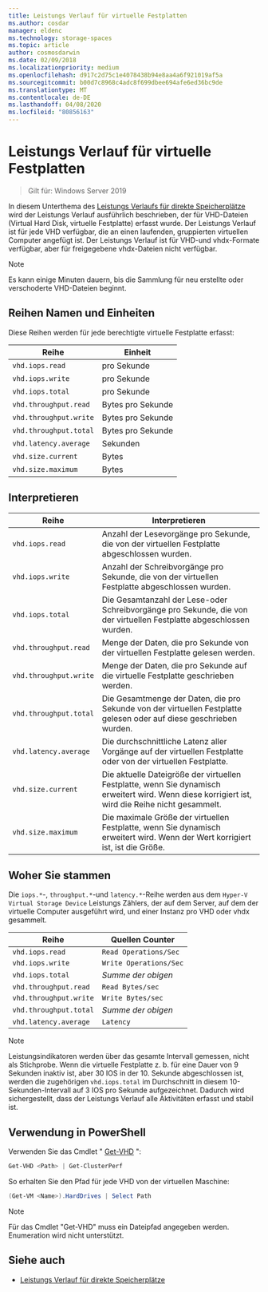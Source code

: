 ```yaml
---
title: Leistungs Verlauf für virtuelle Festplatten
ms.author: cosdar
manager: eldenc
ms.technology: storage-spaces
ms.topic: article
author: cosmosdarwin
ms.date: 02/09/2018
ms.localizationpriority: medium
ms.openlocfilehash: d917c2d75c1e4078438b94e8aa4a6f921019af5a
ms.sourcegitcommit: b00d7c8968c4adc8f699dbee694afe6ed36bc9de
ms.translationtype: MT
ms.contentlocale: de-DE
ms.lasthandoff: 04/08/2020
ms.locfileid: "80856163"
---
```

# <a name="performance-history-for-virtual-hard-disks"></a>Leistungs Verlauf für virtuelle Festplatten

> Gilt für: Windows Server 2019

In diesem Unterthema des [Leistungs Verlaufs für direkte Speicherplätze](performance-history.md) wird der Leistungs Verlauf ausführlich beschrieben, der für VHD-Dateien (Virtual Hard Disk, virtuelle Festplatte) erfasst wurde. Der Leistungs Verlauf ist für jede VHD verfügbar, die an einen laufenden, gruppierten virtuellen Computer angefügt ist. Der Leistungs Verlauf ist für VHD-und vhdx-Formate verfügbar, aber für freigegebene vhdx-Dateien nicht verfügbar.

   > [!NOTE]
   > Es kann einige Minuten dauern, bis die Sammlung für neu erstellte oder verschoderte VHD-Dateien beginnt.

## <a name="series-names-and-units"></a>Reihen Namen und Einheiten

Diese Reihen werden für jede berechtigte virtuelle Festplatte erfasst:

| Reihe                    | Einheit             |
|---------------------------|------------------|
| `vhd.iops.read`           | pro Sekunde       |
| `vhd.iops.write`          | pro Sekunde       |
| `vhd.iops.total`          | pro Sekunde       |
| `vhd.throughput.read`     | Bytes pro Sekunde |
| `vhd.throughput.write`    | Bytes pro Sekunde |
| `vhd.throughput.total`    | Bytes pro Sekunde |
| `vhd.latency.average`     | Sekunden          |
| `vhd.size.current`        | Bytes            |
| `vhd.size.maximum`        | Bytes            |

## <a name="how-to-interpret"></a>Interpretieren

| Reihe                    | Interpretieren                                                                                                 |
|---------------------------|------------------------------------------------------------------------------------------------------------------|
| `vhd.iops.read`           | Anzahl der Lesevorgänge pro Sekunde, die von der virtuellen Festplatte abgeschlossen wurden.                                         |
| `vhd.iops.write`          | Anzahl der Schreibvorgänge pro Sekunde, die von der virtuellen Festplatte abgeschlossen wurden.                                        |
| `vhd.iops.total`          | Die Gesamtanzahl der Lese-oder Schreibvorgänge pro Sekunde, die von der virtuellen Festplatte abgeschlossen wurden.                          |
| `vhd.throughput.read`     | Menge der Daten, die pro Sekunde von der virtuellen Festplatte gelesen werden.                                                     |
| `vhd.throughput.write`    | Menge der Daten, die pro Sekunde auf die virtuelle Festplatte geschrieben werden.                                                    |
| `vhd.throughput.total`    | Die Gesamtmenge der Daten, die pro Sekunde von der virtuellen Festplatte gelesen oder auf diese geschrieben wurden.                                 |
| `vhd.latency.average`     | Die durchschnittliche Latenz aller Vorgänge auf der virtuellen Festplatte oder von der virtuellen Festplatte.                                              |
| `vhd.size.current`        | Die aktuelle Dateigröße der virtuellen Festplatte, wenn Sie dynamisch erweitert wird. Wenn diese korrigiert ist, wird die Reihe nicht gesammelt. |
| `vhd.size.maximum`        | Die maximale Größe der virtuellen Festplatte, wenn Sie dynamisch erweitert wird. Wenn der Wert korrigiert ist, ist die Größe.                  |

## <a name="where-they-come-from"></a>Woher Sie stammen

Die `iops.*`-, `throughput.*`-und `latency.*`-Reihe werden aus dem `Hyper-V Virtual Storage Device` Leistungs Zählers, der auf dem Server, auf dem der virtuelle Computer ausgeführt wird, und einer Instanz pro VHD oder vhdx gesammelt.

| Reihe                    | Quellen Counter         |
|---------------------------|------------------------|
| `vhd.iops.read`           | `Read Operations/Sec`  |
| `vhd.iops.write`          | `Write Operations/Sec` |
| `vhd.iops.total`          | *Summe der obigen*     |
| `vhd.throughput.read`     | `Read Bytes/sec`       |
| `vhd.throughput.write`    | `Write Bytes/sec`      |
| `vhd.throughput.total`    | *Summe der obigen*     |
| `vhd.latency.average`     | `Latency`              |

   > [!NOTE]
   > Leistungsindikatoren werden über das gesamte Intervall gemessen, nicht als Stichprobe. Wenn die virtuelle Festplatte z. b. für eine Dauer von 9 Sekunden inaktiv ist, aber 30 IOS in der 10. Sekunde abgeschlossen ist, werden die zugehörigen `vhd.iops.total` im Durchschnitt in diesem 10-Sekunden-Intervall auf 3 IOS pro Sekunde aufgezeichnet. Dadurch wird sichergestellt, dass der Leistungs Verlauf alle Aktivitäten erfasst und stabil ist.

## <a name="usage-in-powershell"></a>Verwendung in PowerShell

Verwenden Sie das Cmdlet " [Get-VHD](https://docs.microsoft.com/powershell/module/hyper-v/get-vhd) ":

```PowerShell
Get-VHD <Path> | Get-ClusterPerf
```

So erhalten Sie den Pfad für jede VHD von der virtuellen Maschine:

```PowerShell
(Get-VM <Name>).HardDrives | Select Path
```

   > [!NOTE]
   > Für das Cmdlet "Get-VHD" muss ein Dateipfad angegeben werden. Enumeration wird nicht unterstützt.

## <a name="see-also"></a>Siehe auch

- [Leistungs Verlauf für direkte Speicherplätze](performance-history.md)
